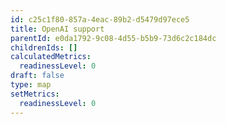 ```yaml
---
id: c25c1f80-857a-4eac-89b2-d5479d97ece5
title: OpenAI support
parentId: e0da1792-9c08-4d55-b5b9-73d6c2c184dc
childrenIds: []
calculatedMetrics:
  readinessLevel: 0
draft: false
type: map
setMetrics:
  readinessLevel: 0
---
```

